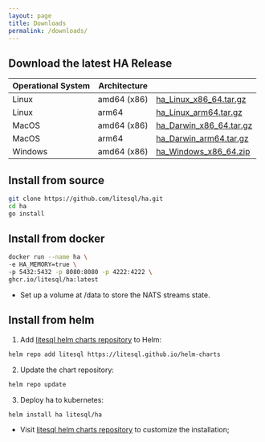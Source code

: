 ```yaml
---
layout: page
title: Downloads
permalink: /downloads/
---
```


## Download the latest HA Release

| Operational System | Architecture |  |
|--------------------|------|------|
| Linux              | amd64 (x86)| [ha_Linux_x86_64.tar.gz](https://github.com/litesql/ha/releases/latest/download/ha_Linux_x86_64.tar.gz) |
| Linux              | arm64 | [ha_Linux_arm64.tar.gz](https://github.com/litesql/ha/releases/latest/download/ha_Linux_arm64.tar.gz) |
| MacOS              | amd64 (x86)| [ha_Darwin_x86_64.tar.gz](https://github.com/litesql/ha/releases/latest/download/ha_Darwin_x86_64.tar.gz) |
| MacOS              | arm64 | [ha_Darwin_arm64.tar.gz](https://github.com/litesql/ha/releases/latest/download/ha_Darwin_arm64.tar.gz) |
| Windows            | amd64 (x86) | [ha_Windows_x86_64.zip](https://github.com/litesql/ha/releases/latest/download/ha_Windows_x86_64.zip) |

## Install from source

```sh
git clone https://github.com/litesql/ha.git
cd ha
go install
```

## Install from docker

```sh
docker run --name ha \
-e HA_MEMORY=true \
-p 5432:5432 -p 8080:8080 -p 4222:4222 \
ghcr.io/litesql/ha:latest
```

- Set up a volume at /data to store the NATS streams state.

## Install from helm

1. Add [litesql helm charts repository](https://litesql.github.io/helm-charts) to Helm:

```sh
helm repo add litesql https://litesql.github.io/helm-charts
```

2. Update the chart repository:

```sh
helm repo update
```

3. Deploy ha to kubernetes:

```sh
helm install ha litesql/ha
```

- Visit [litesql helm charts repository](https://litesql.github.io/helm-charts) to customize the installation;
